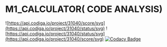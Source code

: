 # M1_CALCULATOR( CODE ANALYSIS)

![https://api.codiga.io/project/31040/score/svg](https://api.codiga.io/project/31040/status/svg)
![https://api.codiga.io/project/31040/status/svg](https://api.codiga.io/project/31040/score/svg)
[![Codacy Badge](https://app.codacy.com/project/badge/Grade/04dff2134e7342b595b56b7f5424a97e)](https://www.codacy.com/gh/DEBOJIT4594/M1_ProjectGoal_UTILITY/dashboard?utm_source=github.com&amp;utm_medium=referral&amp;utm_content=DEBOJIT4594/M1_ProjectGoal_UTILITY&amp;utm_campaign=Badge_Grade)
